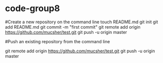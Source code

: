 # code-group8
#Create a new repository on the command line
  touch README.md
  git init
  git add README.md
  git commit -m "first commit"
  git remote add origin https://github.com/mucsher/test.git
  git push -u origin master

  #Push an existing repository from the command line

  git remote add origin https://github.com/mucsher/test.git
  git push -u origin master
